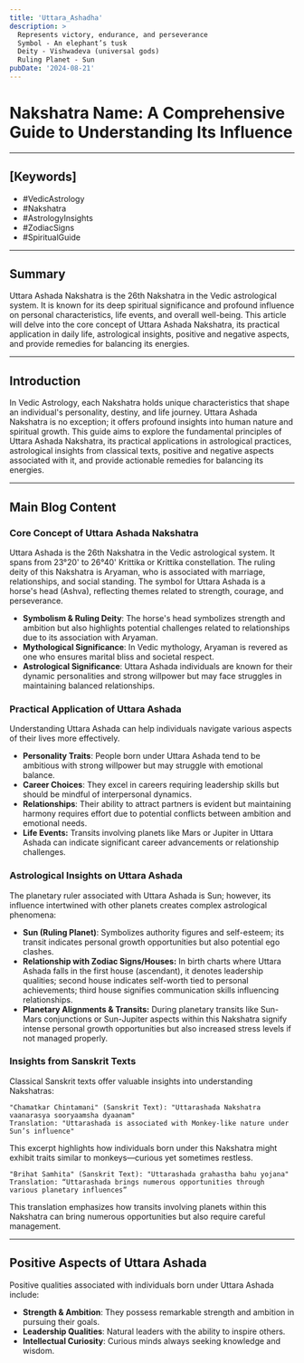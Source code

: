 ```yaml
---
title: 'Uttara_Ashadha'
description: >
  Represents victory, endurance, and perseverance
  Symbol - An elephant’s tusk
  Deity - Vishwadeva (universal gods)
  Ruling Planet - Sun
pubDate: '2024-08-21'
---
```


# Nakshatra Name: A Comprehensive Guide to Understanding Its Influence

---

## [Keywords]
- #VedicAstrology
- #Nakshatra
- #AstrologyInsights
- #ZodiacSigns
- #SpiritualGuide

---

## Summary
Uttara Ashada Nakshatra is the 26th Nakshatra in the Vedic astrological system. It is known for its deep spiritual significance and profound influence on personal characteristics, life events, and overall well-being. This article will delve into the core concept of Uttara Ashada Nakshatra, its practical application in daily life, astrological insights, positive and negative aspects, and provide remedies for balancing its energies.

---

## Introduction
In Vedic Astrology, each Nakshatra holds unique characteristics that shape an individual's personality, destiny, and life journey. Uttara Ashada Nakshatra is no exception; it offers profound insights into human nature and spiritual growth. This guide aims to explore the fundamental principles of Uttara Ashada Nakshatra, its practical applications in astrological practices, astrological insights from classical texts, positive and negative aspects associated with it, and provide actionable remedies for balancing its energies.

---

## Main Blog Content

### Core Concept of Uttara Ashada Nakshatra

Uttara Ashada is the 26th Nakshatra in the Vedic astrological system. It spans from 23°20' to 26°40' Krittika or Krittika constellation. The ruling deity of this Nakshatra is Aryaman, who is associated with marriage, relationships, and social standing. The symbol for Uttara Ashada is a horse's head (Ashva), reflecting themes related to strength, courage, and perseverance.

- **Symbolism & Ruling Deity**: The horse's head symbolizes strength and ambition but also highlights potential challenges related to relationships due to its association with Aryaman.
- **Mythological Significance**: In Vedic mythology, Aryaman is revered as one who ensures marital bliss and societal respect.
- **Astrological Significance**: Uttara Ashada individuals are known for their dynamic personalities and strong willpower but may face struggles in maintaining balanced relationships.

### Practical Application of Uttara Ashada

Understanding Uttara Ashada can help individuals navigate various aspects of their lives more effectively.

- **Personality Traits**: People born under Uttara Ashada tend to be ambitious with strong willpower but may struggle with emotional balance.
- **Career Choices**: They excel in careers requiring leadership skills but should be mindful of interpersonal dynamics.
- **Relationships**: Their ability to attract partners is evident but maintaining harmony requires effort due to potential conflicts between ambition and emotional needs.
- **Life Events:** Transits involving planets like Mars or Jupiter in Uttara Ashada can indicate significant career advancements or relationship challenges.

### Astrological Insights on Uttara Ashada

The planetary ruler associated with Uttara Ashada is Sun; however, its influence intertwined with other planets creates complex astrological phenomena:

- **Sun (Ruling Planet)**: Symbolizes authority figures and self-esteem; its transit indicates personal growth opportunities but also potential ego clashes.
- **Relationship with Zodiac Signs/Houses:** In birth charts where Uttara Ashada falls in the first house (ascendant), it denotes leadership qualities; second house indicates self-worth tied to personal achievements; third house signifies communication skills influencing relationships.
- **Planetary Alignments & Transits:** During planetary transits like Sun-Mars conjunctions or Sun-Jupiter aspects within this Nakshatra signify intense personal growth opportunities but also increased stress levels if not managed properly.

### Insights from Sanskrit Texts

Classical Sanskrit texts offer valuable insights into understanding Nakshatras:

```plaintext
"Chamatkar Chintamani" (Sanskrit Text): "Uttarashada Nakshatra vaanarasya sooryaamsha dyaanam"
Translation: "Uttarashada is associated with Monkey-like nature under Sun’s influence"
```

This excerpt highlights how individuals born under this Nakshatra might exhibit traits similar to monkeys—curious yet sometimes restless.

```plaintext
"Brihat Samhita" (Sanskrit Text): "Uttarashada grahastha bahu yojana"
Translation: “Uttarashada brings numerous opportunities through various planetary influences”
```

This translation emphasizes how transits involving planets within this Nakshatra can bring numerous opportunities but also require careful management.

---

## Positive Aspects of Uttara Ashada

Positive qualities associated with individuals born under Uttara Ashada include:

- **Strength & Ambition**: They possess remarkable strength and ambition in pursuing their goals.
- **Leadership Qualities**: Natural leaders with the ability to inspire others.
- **Intellectual Curiosity**: Curious minds always seeking knowledge and wisdom.

